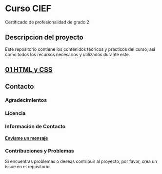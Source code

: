 # Curso CIEF

Certificado de profesionalidad de grado 2

## Descripcion del proyecto

Este repositorio contiene los contenidos teoricos y practicos del curso, asi como todos los recursos necesarios y utilizados durante este.

## [01 HTML y CSS](01_HTMLCSS/README.md)

## Contacto

### Agradecimientos

### Licencia

### Información de Contacto

#### [Enviame un mensaje](mailto:queen420nft@gmail.com)

### Contribuciones y Problemas

Si encuentras problemas o deseas contribuir al proyecto, por favor, crea un issue en el repositorio.
